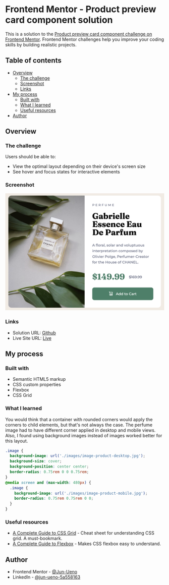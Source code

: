 # Frontend Mentor - Product preview card component solution

This is a solution to the [Product preview card component challenge on Frontend Mentor](https://www.frontendmentor.io/challenges/product-preview-card-component-GO7UmttRfa). Frontend Mentor challenges help you improve your coding skills by building realistic projects.

## Table of contents

- [Overview](#overview)
  - [The challenge](#the-challenge)
  - [Screenshot](#screenshot)
  - [Links](#links)
- [My process](#my-process)
  - [Built with](#built-with)
  - [What I learned](#what-i-learned)
  - [Useful resources](#useful-resources)
- [Author](#author)

## Overview

### The challenge

Users should be able to:

- View the optimal layout depending on their device's screen size
- See hover and focus states for interactive elements

### Screenshot

![](./screenshot.png)

### Links

- Solution URL: [Github](https://github.com/Jun-Ueno/product-preview-card-component)
- Live Site URL: [Live](https://jun-ueno.github.io/product-preview-card-component/)

## My process

### Built with

- Semantic HTML5 markup
- CSS custom properties
- Flexbox
- CSS Grid

### What I learned

You would think that a container with rounded corners would apply the corners to child elements, but that's not always the case. The perfume image had to have different corner applied in desktop and mobile views. Also, I found using background images instead of images worked better for this layout.

```css
.image {
  background-image: url('./images/image-product-desktop.jpg');
  background-size: cover;
  background-position: center center;
  border-radius: 0.75rem 0 0 0.75rem;
}
@media screen and (max-width: 480px) {
  .image {
    background-image: url('./images/image-product-mobile.jpg');
    border-radius: 0.75rem 0.75rem 0 0;
  }
}
```

### Useful resources

- [A Complete Guide to CSS Grid](https://css-tricks.com/snippets/css/complete-guide-grid/) - Cheat sheet for understanding CSS grid. A must-bookmark.
- [A Complete Guide to Flexbox](https://css-tricks.com/snippets/css/a-guide-to-flexbox/) - Makes CSS flexbox easy to understand.

## Author

- Frontend Mentor - [@Jun-Ueno](https://www.frontendmentor.io/profile/Jun-Ueno)
- LinkedIn - [@jun-ueno-5a558163](https://www.linkedin.com/in/jun-ueno-5a558163/)
